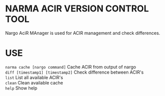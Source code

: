 # NARMA ACIR VERSION CONTROL TOOL
Nargo AciR MAnager is used for ACIR management and check differences.
# USE
`narma cache [nargo command]`    Cache ACIR from output of nargo\
`diff [timestamp1] [timestamp2]` Check difference between ACIR's\
`list`                           List all available ACIR's\
`clean`                          Clean available cache\
`help`                           Show help
